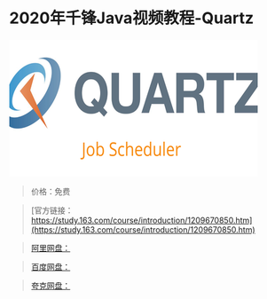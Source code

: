 # 2020年千锋Java视频教程-Quartz

![img](../../../assets/study163/free/4d29210207c04ac988646f4698d022d9.png)

> 价格：免费

> [官方链接：https://study.163.com/course/introduction/1209670850.htm](https://study.163.com/course/introduction/1209670850.htm)

> [阿里网盘：]()

> [百度网盘：]()

> [夸克网盘：]()
